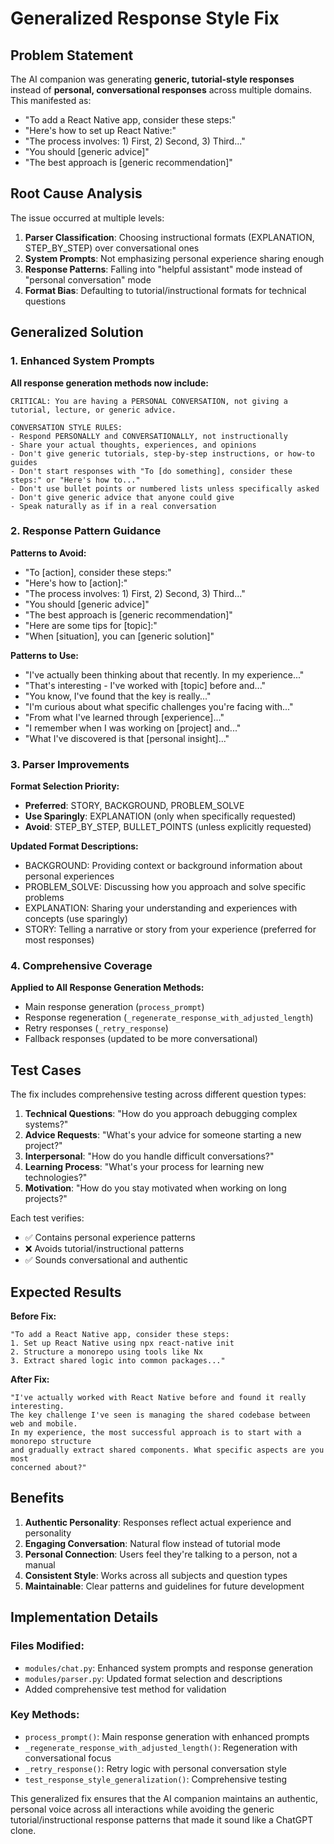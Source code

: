 # Generalized Response Style Fix

## Problem Statement

The AI companion was generating **generic, tutorial-style responses** instead of **personal, conversational responses** across multiple domains. This manifested as:

- "To add a React Native app, consider these steps:"
- "Here's how to set up React Native:"
- "The process involves: 1) First, 2) Second, 3) Third..."
- "You should [generic advice]"
- "The best approach is [generic recommendation]"

## Root Cause Analysis

The issue occurred at multiple levels:

1. **Parser Classification**: Choosing instructional formats (EXPLANATION, STEP_BY_STEP) over conversational ones
2. **System Prompts**: Not emphasizing personal experience sharing enough
3. **Response Patterns**: Falling into "helpful assistant" mode instead of "personal conversation" mode
4. **Format Bias**: Defaulting to tutorial/instructional formats for technical questions

## Generalized Solution

### 1. Enhanced System Prompts

**All response generation methods now include:**

```
CRITICAL: You are having a PERSONAL CONVERSATION, not giving a tutorial, lecture, or generic advice.

CONVERSATION STYLE RULES:
- Respond PERSONALLY and CONVERSATIONALLY, not instructionally
- Share your actual thoughts, experiences, and opinions
- Don't give generic tutorials, step-by-step instructions, or how-to guides
- Don't start responses with "To [do something], consider these steps:" or "Here's how to..."
- Don't use bullet points or numbered lists unless specifically asked
- Don't give generic advice that anyone could give
- Speak naturally as if in a real conversation
```

### 2. Response Pattern Guidance

**Patterns to Avoid:**

- "To [action], consider these steps:"
- "Here's how to [action]:"
- "The process involves: 1) First, 2) Second, 3) Third..."
- "You should [generic advice]"
- "The best approach is [generic recommendation]"
- "Here are some tips for [topic]:"
- "When [situation], you can [generic solution]"

**Patterns to Use:**

- "I've actually been thinking about that recently. In my experience..."
- "That's interesting - I've worked with [topic] before and..."
- "You know, I've found that the key is really..."
- "I'm curious about what specific challenges you're facing with..."
- "From what I've learned through [experience]..."
- "I remember when I was working on [project] and..."
- "What I've discovered is that [personal insight]..."

### 3. Parser Improvements

**Format Selection Priority:**

- **Preferred**: STORY, BACKGROUND, PROBLEM_SOLVE
- **Use Sparingly**: EXPLANATION (only when specifically requested)
- **Avoid**: STEP_BY_STEP, BULLET_POINTS (unless explicitly requested)

**Updated Format Descriptions:**

- BACKGROUND: Providing context or background information about personal experiences
- PROBLEM_SOLVE: Discussing how you approach and solve specific problems
- EXPLANATION: Sharing your understanding and experiences with concepts (use sparingly)
- STORY: Telling a narrative or story from your experience (preferred for most responses)

### 4. Comprehensive Coverage

**Applied to All Response Generation Methods:**

- Main response generation (`process_prompt`)
- Response regeneration (`_regenerate_response_with_adjusted_length`)
- Retry responses (`_retry_response`)
- Fallback responses (updated to be more conversational)

## Test Cases

The fix includes comprehensive testing across different question types:

1. **Technical Questions**: "How do you approach debugging complex systems?"
2. **Advice Requests**: "What's your advice for someone starting a new project?"
3. **Interpersonal**: "How do you handle difficult conversations?"
4. **Learning Process**: "What's your process for learning new technologies?"
5. **Motivation**: "How do you stay motivated when working on long projects?"

Each test verifies:

- ✅ Contains personal experience patterns
- ❌ Avoids tutorial/instructional patterns
- ✅ Sounds conversational and authentic

## Expected Results

**Before Fix:**

```
"To add a React Native app, consider these steps:
1. Set up React Native using npx react-native init
2. Structure a monorepo using tools like Nx
3. Extract shared logic into common packages..."
```

**After Fix:**

```
"I've actually worked with React Native before and found it really interesting.
The key challenge I've seen is managing the shared codebase between web and mobile.
In my experience, the most successful approach is to start with a monorepo structure
and gradually extract shared components. What specific aspects are you most
concerned about?"
```

## Benefits

1. **Authentic Personality**: Responses reflect actual experience and personality
2. **Engaging Conversation**: Natural flow instead of tutorial mode
3. **Personal Connection**: Users feel they're talking to a person, not a manual
4. **Consistent Style**: Works across all subjects and question types
5. **Maintainable**: Clear patterns and guidelines for future development

## Implementation Details

### Files Modified:

- `modules/chat.py`: Enhanced system prompts and response generation
- `modules/parser.py`: Updated format selection and descriptions
- Added comprehensive test method for validation

### Key Methods:

- `process_prompt()`: Main response generation with enhanced prompts
- `_regenerate_response_with_adjusted_length()`: Regeneration with conversational focus
- `_retry_response()`: Retry logic with personal conversation style
- `test_response_style_generalization()`: Comprehensive testing

This generalized fix ensures that the AI companion maintains an authentic, personal voice across all interactions while avoiding the generic tutorial/instructional response patterns that made it sound like a ChatGPT clone.
